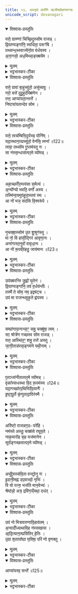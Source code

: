 ```yaml
---
title: १३, अवभृथे कर्मणि ऋजीषप्रोक्षणमन्त्राः
unicode_script: devanagari
---
```


<details open><summary>विश्वास-प्रस्तुतिः</summary>

यत्ते॒ ग्राव्ण्णा॑ चिच्छि॒दुस्सो॑म राजन्न् ।  
प्रि॒याण्यङ्गा॑नि॒ स्वधि॑ता॒ परूꣳ॑षि ।  
तथ्सन्ध॒थ्स्वाज्ये॑नो॒त व॑र्धयस्व ।  
अ॒ना॒गसो॒ अध॒मिथ्स॒ङ्ख्षये॑म ।  
</details>

<details><summary>मूलम्</summary>

यत्ते॒ ग्राव्ण्णा॑ चिच्छि॒दुस्सो॑म राजन्न् ।  
प्रि॒याण्यङ्गा॑नि॒ स्वधि॑ता॒ परूꣳ॑षि ।  
तथ्सन्ध॒थ्स्वाज्ये॑नो॒त व॑र्धयस्व ।  
अ॒ना॒गसो॒ अध॒मिथ्स॒ङ्ख्षये॑म ।  
</details>

<details><summary>भट्टभास्कर-टीका</summary>

1दध्ना पयसा वा मधुमिश्रेण ऋजीषमभिजुह्वति - यत्ते ग्राव्णेति त्रिष्टुभा ॥ हे राजन्! राजनशील। सोम! यत् यानि तव अङ्गानि प्रियाणि प्रियतराणि ग्राव्णा ग्रावभिः जातावेकवचनम्, चिच्छिदुः अभिषुण्वन्तः ऋत्विजः पीडितवन्तः । स्वधिता स्वधितानि आत्मनि निहितानि आत्मीयानि परूंषि पर्वाणि चिच्छिदुः इत्येव । यद्वा - स्वधिता स्वधितिना । तृतीयाया याडादेशः । तेन पशोः परूंषि अवयवान् छिन्दन्ति । एवं तव यान्यङ्गानि चिच्छिदुः । तत् तानि संधत्स्व प्रकृतिस्थानि निर्बाधानि स्थापय । आज्येन आज्यसदृशेन मधुना दध्ना वा पयसा वा मिश्रेण संधानप्राप्तानि कुरु । उत अपि च वर्धयस्व भूयः वृद्धतराणि कुरु । ततः वयं अनागसः अनपराधाः अधमित् अत एव हेतोः । छान्दसो मकारोपजनः संहितायां, शब्दान्तरं वा अथेत्यनेन समानार्थम्, 'अव्ययादाप्सुपः' इत्यस्यापवादो वा अम्भावः । संक्षयेम सम्यग्वसेम, क्षि निवासगत्योः ॥
</details>

<details open><summary>विश्वास-प्रस्तुतिः</summary>

यत्ते॒ ग्रावा॑ बा॒हुच्यु॑तो॒ अचु॑च्यवुः ।  
नरो॒ यत्ते॑ दुदु॒हुर्दख्षि॑णेन ।  
तत्त॒ आप्या॑यता॒न्तत्ते᳚ ।  
निष्ट्या॑यतान्देव सोम ।  
</details>

<details><summary>मूलम्</summary>

यत्ते॒ ग्रावा॑ बा॒हुच्यु॑तो॒ अचु॑च्यवुः ।  
नरो॒ यत्ते॑ दुदु॒हुर्दख्षि॑णेन ।  
तत्त॒ आप्या॑यता॒न्तत्ते᳚ ।  
निष्ट्या॑यतान्देव सोम ।  
</details>

<details><summary>भट्टभास्कर-टीका</summary>

2यत्ते ग्रावेति प्रस्तारपङ्क्तिः ॥ हे सोम! देव! देवनशलि! तव अङ्गं ग्रावा अश्मा बहुच्युतः बाहुभ्यां संप्राप्तः संगृहीतः । 'तृतीया कर्मणि' इति पूर्वपदप्रकृतिस्वरत्वम् । अचुच्यवुः अच्यावयत् अपातयत् । वचनव्यत्ययः, अन्तर्भावितण्यर्थाल्लुङि शपश्श्लुः, 'जुसि च' इति गुणः, 'बहुळमन्यत्रापि' इति वा णिलुक् । प्रहारदार्ढ्यार्थं बाहुच्युत इत्युक्तम् । किंच - यत्तवाङ्गं दक्षिणेन प्रबलेन हस्तेन नरः मनुष्याः ऋत्विजः दुदुहुः रसादानेन रिक्तीकृतवन्तः । प्रपूरणं पूरणनिवृत्तिः प्रस्मरणादिवत् । तत् तवाङ्गं आप्यायतां वर्धताम् । व्याप्त्यर्थं तत्त इति द्विर्वचनम्, सर्वं अङ्गं आप्यायतामिति, यथा - 'पुरुष इष्टकामुपादधात्पुरुष इष्टकाम्' इति । किञ्च - तत्तवाङ्गं सर्वं निष्ट्यायतां पीडनेन विश्लिष्टं पुनः सङ्घीभवतु निरन्तरं निश्चयेन वा । निष्ट्यानार्थं वा द्वितीयं तत्तेग्रहणम् ॥
</details>

<details open><summary>विश्वास-प्रस्तुतिः</summary>

यत्ते॒ त्वच॑म्बिभि॒दुर्यच्च॒ योनि᳚म् ।  
यदा॒स्थाना॒त्प्रच्यु॑तो॒ वेन॑सि॒ त्मना᳚ ॥122॥  
त्वया॒ तथ्सो॑म गु॒प्तम॑स्तु नः ।  
सा न॑स्स॒न्धास॑त्पर॒मे व्यो॑मन्न् ।  
</details>

<details><summary>मूलम्</summary>

यत्ते॒ त्वच॑म्बिभि॒दुर्यच्च॒ योनि᳚म् ।  
यदा॒स्थाना॒त्प्रच्यु॑तो॒ वेन॑सि॒ त्मना᳚ ॥122॥  
त्वया॒ तथ्सो॑म गु॒प्तम॑स्तु नः ।  
सा न॑स्स॒न्धास॑त्पर॒मे व्यो॑मन्न् ।  
</details>

<details><summary>भट्टभास्कर-टीका</summary>

3यत्ते त्वचमिति त्रिष्टुप् ॥ हे सोम! यत् यदर्थं तव त्वचं बिभिदुः विदारितवन्तः ऋत्विजः । यच्च यदर्थं तव योनिं कारणं कन्दमूलं बिभिदुः उत्पाटनेन । यच्च त्वं आस्थानात् उत्पत्तिस्थानात् प्रच्युतः वेनति स्मरसि उत्कण्ठां करोषि त्मना आत्मन्येव आत्मसाक्षिकमेव, लतासाहचर्यात् तेजितानां आस्थानावाससुखानां स्मरसि । तत् अस्माकं कर्म त्वयैव विस्मृतापकारेण गुप्तं रक्षितं अस्तु कर्मार्थं इदं एभिः कृतं न वृधेति क्षन्तव्योपराध इति यावत् । नः अस्माकं परमे उत्कृष्टे व्योमन् विशेषेण रक्षके स्वर्गे निमित्तभूते सति त्वया सह सा सन्धा तत्संधानं अपकारविस्मृतिलक्षणं असत् अस्तु । अस्तेर्लेट्यडागमः ॥
</details>

<details open><summary>विश्वास-प्रस्तुतिः</summary>

अहा॒च्छरी॑र॒म्पय॑सा स॒मेत्य॑ ।  
अ॒न्यो᳚न्यो भवति॒ वर्णो॑ अस्य ।  
तस्मि॑न्व॒यमुप॑हूता॒स्तव॑ स्मः ।  
आ नो॑ भज॒ सद॑सि वि॒श्वरू॑पे ।  
</details>

<details><summary>मूलम्</summary>

अहा॒च्छरी॑र॒म्पय॑सा स॒मेत्य॑ ।  
अ॒न्यो᳚न्यो भवति॒ वर्णो॑ अस्य ।  
तस्मि॑न्व॒यमुप॑हूता॒स्तव॑ स्मः ।  
आ नो॑ भज॒ सद॑सि वि॒श्वरू॑पे ।  
</details>

<details><summary>भट्टभास्कर-टीका</summary>

4अहादित्यादयः त्रिष्टुभः ॥ अहात् अजहात् अत्यजत् । व्यत्ययेन शपो लुक् । तव अभिषुतस्य शरीरं अन्यः नैजो वर्णः रूपं अजहात् । पयसा दध्ना मधुना च समेत्य यथा अस्य शरीरस्य अन्यः मनोहर वर्णः भवति जायते, तस्मिन् तथाकरणे वयं उपहूताः त्वयैवानुज्ञाताः यस्मात् तस्मात् तवैव सम्बन्धिनः वयं स्मः । यद्वा - तस्मिन् उपहूताः स्मः भूयास्म तव तस्मिन् कर्मणि । अतः अस्मान् आभज आस्थापय सदसि स्थाने विश्वरूपे सर्वभोग्यफलसमृद्धे ॥
</details>

<details open><summary>विश्वास-प्रस्तुतिः</summary>

नृ॒चख्षा॒स्सोम॑ उ॒त शु॒श्रुग॑स्तु ।  
मा नो॒ वि हा॑सी॒द्गिर॑ आवृणा॒नः ।  
अना॑गास्त॒नुवो॑ वावृधा॒नः ।  
आ नो॑ रू॒पव्ँव॑हतु॒ जाय॑मानः ॥123॥  
</details>

<details><summary>मूलम्</summary>

नृ॒चख्षा॒स्सोम॑ उ॒त शु॒श्रुग॑स्तु ।  
मा नो॒ वि हा॑सी॒द्गिर॑ आवृणा॒नः ।  
अना॑गास्त॒नुवो॑ वावृधा॒नः ।  
आ नो॑ रू॒पव्ँव॑हतु॒ जाय॑मानः ॥123॥  
</details>

<details><summary>भट्टभास्कर-टीका</summary>

5नृचक्षा इति ॥ उत अपि च अयं सोमः नृचक्षाः नॄननुग्रहदृष्ट्या सदा पश्यन् । 'गतिकारकयोरपि' इत्यसुन् 'परादिश्छन्दसि' इत्युत्तरपदाद्युदात्तत्वम् । 'शुश्रुक् अस्तु अस्मद्गिरां श्रोता भवतु । क्विपि छान्दसं द्विर्वचनं, कुक्, अन्त्यविकारश्च । यद्वा - शुश्रूषितव्योऽस्तु । सन्नन्तात् क्विपि अतो लोपे वर्णयोर्विकारः । मा च अस्मान् कदाचिदपि विहासीत् मा त्याक्षीत्, अस्माकं गिरः स्तुतो आवृणानः संभजमानः स्तुतिभिः प्रसन्नः अभिषवादिं अपराधं क्षमतां इति भावः । ततः अनागाः विस्मृतसकलापराधः तनुवः निजशरीराणि प्रत्यहं वावृधानः वर्धयन् । ण्यन्तात् छान्दसस्य लिटः कानच् । 'तुजादीनाम्' इत्यभ्यासस्य दीर्घवम् । 'बहुलं संज्ञाछन्दसोः' इति णिलुक् । नः अस्माकं आ सर्वतः सर्वकार्येषु जायमानः रूपं प्रशान्तं वहतु ॥
</details>

<details open><summary>विश्वास-प्रस्तुतिः</summary>

उप॑ख्षरन्ति जु॒ह्वो॑ घृ॒तेन॑ ।  
प्रि॒याण्यङ्गा॑नि॒ तव॑ व॒र्धय॑न्तीः ।  
तस्मै॑ ते सोम॒ नम॒ इद्वष॑ट्च ।  
उप॑ मा राजन्थ्सुकृ॒ते ह्व॑यस्व ।  
</details>

<details><summary>मूलम्</summary>

उप॑ख्षरन्ति जु॒ह्वो॑ घृ॒तेन॑ ।  
प्रि॒याण्यङ्गा॑नि॒ तव॑ व॒र्धय॑न्तीः ।  
तस्मै॑ ते सोम॒ नम॒ इद्वष॑ट्च ।  
उप॑ मा राजन्थ्सुकृ॒ते ह्व॑यस्व ।  
</details>

<details><summary>भट्टभास्कर-टीका</summary>

6उपक्षरन्तीति ॥ हे सोम! राजन्! तव प्रियाणि अङ्गानि जुह्वः स्रुचः उपक्षरन्ति उपेत्य सिञ्चन्तु घृतेन क्षरणैः पयोदधिमधुभिः वर्धयन्त्यः त्वाम् । तस्मै तुभ्यमेव वषट्कारः नमः नमस्कारश्च युज्यते । मया च तथैव तत्क्रियते । अतः मां सुकृते शोभनकर्मफले उपह्वयस्व अनुजानीहि ॥
</details>

<details open><summary>विश्वास-प्रस्तुतिः</summary>

सम्प्रा॑णापा॒नाभ्या॒ꣳ॒ समु॒ चख्षु॑षा॒ त्वम् ।  
सꣵ श्रोत्रे॑ण गच्छस्व सोम राजन्न् ।  
यत्त॒ आस्थि॑त॒ꣳ॒ शमु॒ तत्ते॑ अस्तु ।  
जा॒नी॒तान्न॑स्स॒ङ्गम॑ने पथी॒नाम् ।  
</details>

<details><summary>मूलम्</summary>

सम्प्रा॑णापा॒नाभ्या॒ꣳ॒ समु॒ चख्षु॑षा॒ त्वम् ।  
सꣵ श्रोत्रे॑ण गच्छस्व सोम राजन्न् ।  
यत्त॒ आस्थि॑त॒ꣳ॒ शमु॒ तत्ते॑ अस्तु ।  
जा॒नी॒तान्न॑स्स॒ङ्गम॑ने पथी॒नाम् ।  
</details>

<details><summary>भट्टभास्कर-टीका</summary>

7संप्राणापानाभ्यामिति ॥ हे सोम! राजन्! प्राणादिभिः आत्मीयैः सङ्गच्छस्व यत्तव शरीरे आस्थितं जातं पाषाणादिविकारजातं तत् शमु शान्तमेव सुखनिमित्तमेव अस्तु । अतः त्वं अस्माकं जानीतात् जानीहि पथीनां पथां सङ्गमने सहगमने मित्रत्व इति यावत् । यद्वा - पथां सङ्गमे तव पथित्वे सङ्गमे अस्माकं जानीतात् हवींषि सामर्थ्यात् गम्यते । यद्वा - पथां सङ्गमेनैषां मनोहरतया अस्मान् जानीहि ज्ञास्यसि उपकृतमेवमेभिरिति । 'बहुळं छन्दसि' इति पथ ईकारः ॥
</details>

<details open><summary>विश्वास-प्रस्तुतिः</summary>

ए॒तञ्जा॑नीतात्पर॒मे व्यो॑मन्न् ।  
वृका᳚स्सधस्था वि॒द रू॒पम॑स्य ॥124॥  
यदा॒गच्छा᳚त्प॒थिभि॑र्देव॒यानैः᳚ ।  
इ॒ष्टा॒पू॒र्ते कृ॑णुतादा॒विर॑स्मै ।  
</details>

<details><summary>मूलम्</summary>

ए॒तञ्जा॑नीतात्पर॒मे व्यो॑मन्न् ।  
वृका᳚स्सधस्था वि॒द रू॒पम॑स्य ॥124॥  
यदा॒गच्छा᳚त्प॒थिभि॑र्देव॒यानैः᳚ ।  
इ॒ष्टा॒पू॒र्ते कृ॑णुतादा॒विर॑स्मै ।  
</details>

<details><summary>भट्टभास्कर-टीका</summary>

8एतमित्यादि ॥ हे वृकाः! वारकाः रश्मयः! यद्बा - विवृतकान्तयो वृकाः पुण्यात्मानः हे सधस्थाः! सहानेन स्थिताः 'सधमाधस्थयोः' इति सधादेशः । एतं सोमं परमे व्योमन् विविधरक्षणे स्वर्गे जानीतात् जानीत । 'तस्य तात्' इति तादादेशः । रूपं च अस्य सोमस्य स्पष्टं विद जानीत कियत्पुण्योऽयमिति । 'विदो लटो वा' इति थस्याकारः । आमन्त्रितयोरविद्यमानत्वात् निघाताभावः । ततः यदा अयं पथिभिः देवयानार्हैः गच्छात् गच्छेत् । लेट्याडागमः । तदा अस्मै इष्टापूर्ते इष्टापूर्तफलानि आविष्कृणुतात् आविष्कृणुत त्वया एतानि भोक्तव्यानीति । इष्टं देवानां, पूर्तं पितृणाम् ॥
</details>

<details open><summary>विश्वास-प्रस्तुतिः</summary>

अरि॑ष्टो राजन्नग॒दᳶ परे॑हि ।  
नम॑स्ते अस्तु॒ चख्ष॑से रघूय॒ते ।  
नाक॒मारो॑ह स॒ह यज॑मानेन ।  
सूर्य॑ङ्गच्छतात्पर॒मे व्यो॑मन्न् ।  
</details>

<details><summary>मूलम्</summary>

अरि॑ष्टो राजन्नग॒दᳶ परे॑हि ।  
नम॑स्ते अस्तु॒ चख्ष॑से रघूय॒ते ।  
नाक॒मारो॑ह स॒ह यज॑मानेन ।  
सूर्य॑ङ्गच्छतात्पर॒मे व्यो॑मन्न् ।  
</details>

<details><summary>भट्टभास्कर-टीका</summary>

9अरिष्ट इति ॥ हे राजन्! अरिष्टः केनचिदप्यहिंसितः अरोगश्च सत् परेहि परागच्छ । नमस्ते अस्तु चक्षसे दर्शनकुशलाय रघूयते रघ्वीं शीघ्रां गतिं आत्मन इच्छते । कपिलकादित्वात् लत्वविकल्पः, 'शतुरनुमः' इति विभक्तेरुदात्तत्वम् । नाकं अविद्यमानदुःखस्थानं यजमानेन सह आरोह । ततः परमे व्योमन् पुण्यस्थाने वर्तमानं सूर्यं गच्छतात् गच्छ ॥
</details>

<details open><summary>विश्वास-प्रस्तुतिः</summary>

अभू᳚द्दे॒वस्स॑वि॒ता वन्द्यो॒नु नः॑ ।  
इ॒दानी॒मह्न॑ उप॒वाच्यो॒ नृभिः॑ ।  
वि यो रत्ना॒ भज॑ति मान॒वेभ्यः॑ ।  
श्रेष्ठ॑न्नो॒ अत्र॒ द्रवि॑ण॒य्ँयथा॒ दध॑त् ।  
</details>

<details><summary>मूलम्</summary>

अभू᳚द्दे॒वस्स॑वि॒ता वन्द्यो॒नु नः॑ ।  
इ॒दानी॒मह्न॑ उप॒वाच्यो॒ नृभिः॑ ।  
वि यो रत्ना॒ भज॑ति मान॒वेभ्यः॑ ।  
श्रेष्ठ॑न्नो॒ अत्र॒ द्रवि॑ण॒य्ँयथा॒ दध॑त् ।  
</details>

<details><summary>भट्टभास्कर-टीका</summary>

10अभूद्देव इति जगती ॥ इदानीं सोमाराधनानन्तरं नः अस्माकं निर्दोषाणां देवः सविता वन्द्यः अभूत् भवति । यो देवः अह्नः सम्बन्धेन नृभिः मनुष्यैः शूरैः उपवाच्यः उपेत्य वक्तव्यः स्तोतव्यः स्वस्वाभिलषितसिद्धये । तस्मात् अस्माभिरपि अयं देवः वन्द्य इति । कः पुनरस्य विशेष इत्याह - यः रत्नानि रमणीयानि धनानि मानवेभ्यः विभजति उदयादिभिः, स देवः अस्मभ्यं श्रेष्ठं प्रशस्यतमं द्रविणं अत्रैवाहनि यथा दधत् दद्यात् तथा अयं देवः इदानीं वन्द्य इति । लेट्याडागमे 'घोर्लोपो लेटि वा' इति लोपः ॥
</details>

<details open><summary>विश्वास-प्रस्तुतिः</summary>

उप॑ नो मित्रावरुणावि॒हाव॑तम् ।  
अ॒न्वादी᳚ध्याथामि॒ह न॑स्सखाया ।  
आ॒दि॒त्याना॒म्प्रसि॑तिर् हे॒तिः ।  
उ॒ग्रा श॒तापा᳚ष्ठा घ॒विषा॒ परि॑ णो वृणक्तु ।  
</details>

<details><summary>मूलम्</summary>

उप॑ नो मित्रावरुणावि॒हाव॑तम् ।  
अ॒न्वादी᳚ध्याथामि॒ह न॑स्सखाया ।  
आ॒दि॒त्याना॒म्प्रसि॑तिर् हे॒तिः ।  
उ॒ग्रा श॒तापा᳚ष्ठा घ॒विषा॒ परि॑ णो वृणक्तु ।  
</details>

<details><summary>भट्टभास्कर-टीका</summary>

11उप न इति त्रिष्टुप् ॥ मित्रावरुणौ नः अस्मान् निवृत्तसोमापराधान् इह अहनि उपावतम् । हे सखाया! समानख्यानौ! अस्मदर्थं एकमतीभवन्तौ! । 'सुपां सुलुक्' इत्याकारः । इह अस्मान् अन्वादीध्याथां अनुक्रमेण सर्वधा दीप्तान् कुरुतम् । दीधीङ् दीप्तिदेवनयोः । ततः युवयोः प्रसादात् आदित्यनां सम्बन्धिनी या प्रसितिः प्रकृष्टबन्धना हेतिः हिंसा दुष्कृतकारिषु भवति । उग्रा उद्गूर्णा शतापाष्ठा बहुपाशा बहुस्पाशा वा । यद्वा - आष्ठा दिशः शतधा आप्या आष्ठा अस्या इति शतापाष्ठा । धेति पूरणः, प्रसिद्धौ वा । विषा व्यापिनी । विषेः इगुपधलक्षणः कः । सर्वा अस्मान् परिवृणक्तु सर्वतो वर्जयतु ॥
</details>

<details open><summary>विश्वास-प्रस्तुतिः</summary>

आप्या॑यस्व॒ सन्ते᳚ ॥125॥  
</details>

<details><summary>मूलम्</summary>

आप्या॑यस्व॒ सन्ते᳚ ॥125॥  
</details>

<details><summary>भट्टभास्कर-टीका</summary>

12आप्याय स्व समेतु ते, सं ते पयांसीति गायत्रीत्रिष्टुभौ ॥ 'मा नो हंसीत्' इत्यत्र व्याख्याते । इह तु अनयोः प्रतीकग्रहणम् ॥

- आ प्या॑यस्व॒ समे॑तु ते वि॒श्वत॑स्सोम॒ वृष्णि॑यम् ।   
भवा॒ वाज॑स्य सङ्ग॒थे ।  

  - अथ 'रेतस्सौम्येन दधाति' इत्यस्य पुरोनुवाक्या याज्या च - आप्यायस्व सं ते इति गायत्रीत्रिष्टुभौ ॥ एते च 'मा नो हिंसीज्जनिता' इत्यत्र व्याख्यास्येते यत्राम्नेयेते । इह तु प्रतीकग्रह्णमेतयोः । हे सोम आप्यायस्व वर्धस्व । ते तव विश्वतः वृष्णियं वीर्यं समेतु । तत्र आप्यायितस्त्वं वाजस्यान्नस्य क्षीरादेः संगथे संगमने अस्माकं भवेति ॥

  - 3अथ सौम्यस्य पुरोऽनुवाक्या - आप्यायस्व समेतु त इति गायत्री ॥ इयञ्चाग्निकाण्डे 'मा नो हिंसीत्' इत्यत्र व्याख्यास्यते यत्राम्नायते । हे सोम आप्यायस्व वर्धस्व त्वत्प्रसादात् विश्वतः वृष्ण्यं शुक्लं समेतु समागच्छतु । भव च वाजस्यान्नस्य सङ्गथे सङ्गमनायैवेति ॥

  - सोमाय वाजिने श्यामाकं चरुं निर्वपेद्यः क्लैब्यात् बिभीयात्' इत्यस्य पुरोनुवाक्या - आप्यायस्वेति गायत्री ॥ इयमग्निकाण्डे व्याख्यास्यते यत्राम्नायते प्रकृतौ हि हीयुः ['मा नो हिंसीः' ] इत्यत्र । इह तु प्रतीकग्रहणम् । हे सोम तव प्रसादात् वृष्णियं वीर्यं विश्वतः समेतु समागच्छताम् । त्वदर्थं च मामाप्यायस्व द्यध्यात् [दध्यादिना] । किञ्च - वाजस्यान्नस्य सङ्गथे सङ्गमनार्थं भवेति ॥

  - अथ पत्नीसंयाजानां याज्यानुवाक्याः - आ प्यायस्वेत्याद्याः ॥ 'आ प्यायस्व समेतु ते, संते पयांसि' इति त्रिष्टुभौ 'मा नो हिंसीत्' इत्यत्र व्याख्याते ।  

  -  चमसानाप्याययति - आप्यायस्वेति गायत्र्या ॥ हे सोम आप्यायस्व वर्धस्व मा भक्षित इति क्षेष्ठाः, समेतु संगच्छतु ते त्वाम् । कर्मणि षष्ठी । विश्वतः सर्वतः । वृष्णियं वीर्यम्, वृष्णिसंभवं वृष्णियं, दिगादित्वाद्यत्, 'यतोऽनावः' इत्याद्युदात्तत्वम् । वाजस्यान्नस्य संगथे संगमने अस्माकं भव तन्निमित्तं भव 'द्व्यचोतस्तिङः' इति संहितायां दीर्घत्वम् । गमेरौणादिकः स्थन् ॥

  - कल्पः—“आ प्यायस्व समेतु त इति सिकता व्यूहत्युत्तरया त्रिष्टुभा राज-न्यस्य” इति ।   तत्र प्रथममन्त्रमाह— आ प्यायस्वेति ।   हे सोम त्वमाप्यायस्व सर्वतो वर्धयस्य ।   वे तव वृष्णियं रेतो विश्वतः सर्वस्माद्वृष्णियादाहारात्समेतु संप्राप्नोतु ।   वाजस्यान्नस्य संगथे संगमने त्वं निमित्तं भव ।  


- सन्ते॒ पयाꣳ॑सि॒ समु॑ यन्तु॒ वाजा॒स्सव्ँवृष्णि॑यान्यभिमाति॒षाहः॑ ।  
  आ॒प्याय॑मानो अ॒मृता॑य सोम दि॒वि श्रवाꣳ॑स्युत्त॒मानि॑ धिष्व ॥ [32]  

  -  अथोत्तरां त्रिष्टुभमाह— सं ते पयाꣳ सीति ।   हे सोम ते तव पयांसि पातव्यानि क्षीरादीनि समु[सं]- यन्तु संप्राप्नुवन्तु ।   तथा वाजा अन्नान्यपि संयन्तु ।   वृष्णियानि रेतांस्यापि संयन्तु ।   कीदृशस्य तव।   अभिमातिषाहः अभिमातिं पाम्मोनं सहते तिरस्करो तीत्यभिमातिषाट् तस्य ।   क्षीरादिसंपत्तौ सत्यां त्वमाप्यायमानो वर्धयमानोऽमृताय यजमानस्यामृतत्वाय देवताभावाय दिवि द्युलोके श्रवांसि श्रोतुं प्रियाण्युत्तमानि विचित्राण्यन्नानि धिष्व धारय संपादयेत्यर्थः ।  
  तदेतदृग्द्वयं सामान्याकारेण विनियुङ्के— “सौम्या व्यूहति सोमो वै रेतोधा रेत एव तद्दधाति” [सं. का. ५ प्र. २ अ. ६] इति।  
  सोमो देवता यस्यामृचि प्रतीयते सेयमृक्सौमी ।   विश्वतः सोमेत्याद्यायामृ-च्यसौ प्रतीयते ।   अमृताय सोमेत्युत्तरस्यामृचि प्रतीयते ।   तया सौम्मा पूर्वं न्युप्ताः सिकता विविधं प्रसारयेत् ।   तथा सति सोमस्य रेतोधारकत्वात्तन्मत्रनिष्पाद्यव्यूहनेन यजमानो रेतो धारयति ।  
  मन्त्रद्वयस्य पुरुषभेदेन व्यवस्थां विधत्ते— “गायत्रिया ब्राह्मणस्य गायत्रो हि ब्राह्मणस्रिष्टुभा राजन्यस्य त्रैष्टुभो हि राजन्यः” (सं. का. ५ प्र. २ अ. ६) इति।  

  - 13तत्रैव याज्या - सन्त इति त्रिष्टुप् ॥ इमामपि तत्रैव व्याख्यास्यामः, इह तु प्रतीकग्रहणमस्याः । हे सोम तव प्रसादात् पयांसि वाजाः वृष्ण्यानि च मां संगच्छन्तु । अभिमातिषाहः अभिमातिः पाप्मा क्लैब्यहेतुः, तस्याभिभवितुः तव । किञ्च - अमृताय अमृतत्वार्थमाप्यायमानो दिवि श्रवांसि अन्नानि उत्तमानि धिष्व स्थापयेति ॥
  - अथ द्वितीया - हे सोम तवाभिमातीनां पाप्मनां हन्तुः पयांसि पातव्यानि क्षीरादीनि संयन्तु संगच्छन्तां, वाजा अन्नानि च संयन्तु, वृष्णियानि वीर्याणि च संयन्तु । ततश्चाप्यायमानः अमरणत्वायास्माकं उत्तमानि श्रेयांसि अन्नानि धिष्व धारय देवार्थमस्मदर्थं वा ॥

  - तत्रैव (सौम्यस्य) याज्या - सं ते पयांसीति त्रिष्टुप् ॥ इयमपि तत्रैवाम्नायते । हे सोम अभिमातीनां पाप्मनामभिभवितुस्तव प्रसादात् पयांसिच वाजाश्च वृष्णियानि च संयन्तु इमं सङ्गच्छन्तु । त्वं चाप्यायमानः दिवि द्युलोके अस्यामृतत्वाय उत्तमानि श्रवांसि अन्नानि धिष्व स्थापयेति ॥

इति तैत्तिरीये ब्राह्मणे भट्टभास्करमिश्रविरचिते तृतीये सप्तमे त्रयोदशोऽनुवाकः ॥  

</details>

